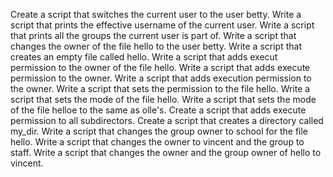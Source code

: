 Create a script that switches the current user to the user betty.
Write a script that prints the effective username of the current user.
Write a script that prints all the groups the current user is part of.
Write a script that changes the owner of the file hello to the user betty.
Write a script that creates an empty file called hello.
Write a script that adds execut permission to the owner of the file hello.
Write a script that adds execute permission to the owner.
Write a script that adds execution permission to the owner.
Write a script that sets the permission to the file hello.
Write a script that sets the mode of the file hello.
Write a script that sets the mode of the file helloe to the same as olle's.
Create a script that adds execute permission to all subdirectors.
Create a script that creates a directory called my_dir.
Write a script that changes the group owner to school for the file hello.
Write a script that changes the owner to vincent and the group to staff.
Write a script that changes the owner and the group owner of hello to vincent.

